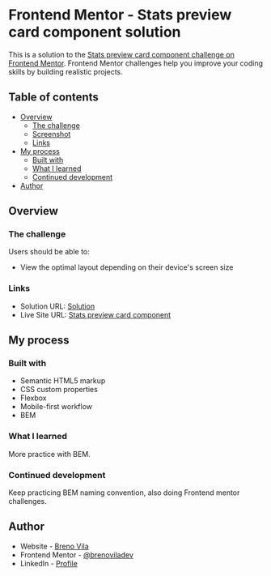 # Frontend Mentor - Stats preview card component solution

This is a solution to the [Stats preview card component challenge on Frontend Mentor](https://www.frontendmentor.io/challenges/stats-preview-card-component-8JqbgoU62). Frontend Mentor challenges help you improve your coding skills by building realistic projects.

## Table of contents

- [Overview](#overview)
  - [The challenge](#the-challenge)
  - [Screenshot](#screenshot)
  - [Links](#links)
- [My process](#my-process)
  - [Built with](#built-with)
  - [What I learned](#what-i-learned)
  - [Continued development](#continued-development)
- [Author](#author)

## Overview

### The challenge

Users should be able to:

- View the optimal layout depending on their device's screen size

### Links

- Solution URL: [Solution](https://github.com/brenoviladev/FEM-stats-preview-card)
- Live Site URL: [Stats preview card component](https://brenoviladev.github.io/FEM-stats-preview-card/)

## My process

### Built with

- Semantic HTML5 markup
- CSS custom properties
- Flexbox
- Mobile-first workflow
- BEM

### What I learned

More practice with BEM.

### Continued development

Keep practicing BEM naming convention, also doing Frontend mentor challenges.

## Author

- Website - [Breno Vila](https://brenoviladev.github.io/homepage/)
- Frontend Mentor - [@brenoviladev](https://www.frontendmentor.io/profile/brenoviladev)
- LinkedIn - [Profile](https://www.linkedin.com/in/breno-vila-dev/)
